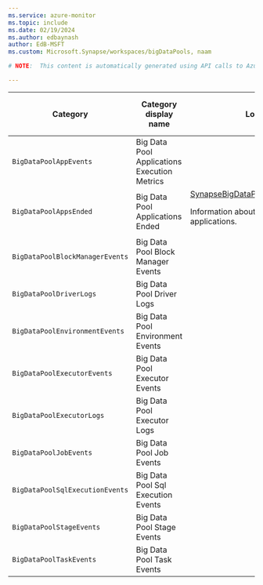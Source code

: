 ```yaml
---
ms.service: azure-monitor
ms.topic: include
ms.date: 02/19/2024
ms.author: edbaynash
author: EdB-MSFT
ms.custom: Microsoft.Synapse/workspaces/bigDataPools, naam

# NOTE:  This content is automatically generated using API calls to Azure. Any edits made on these files will be overwritten in the next run of the script. 

---
```

  
  
|Category|Category display name| Log table| [Supports basic log plan](/azure/azure-monitor/logs/basic-logs-configure?tabs=portal-1#compare-the-basic-and-analytics-log-data-plans)|[Supports ingestion-time transformation](/azure/azure-monitor/essentials/data-collection-transformations)| Example queries |Costs to export|
|---|---|---|---|---|---|---|
|`BigDataPoolAppEvents` |Big Data Pool Applications Execution Metrics ||No|Yes||Yes |
|`BigDataPoolAppsEnded` |Big Data Pool Applications Ended |[SynapseBigDataPoolApplicationsEnded](/azure/azure-monitor/reference/tables/synapsebigdatapoolapplicationsended)<p>Information about ended Apache Spark applications.|No|Yes||No |
|`BigDataPoolBlockManagerEvents` |Big Data Pool Block Manager Events ||No|Yes||Yes |
|`BigDataPoolDriverLogs` |Big Data Pool Driver Logs ||No|Yes||Yes |
|`BigDataPoolEnvironmentEvents` |Big Data Pool Environment Events ||No|Yes||Yes |
|`BigDataPoolExecutorEvents` |Big Data Pool Executor Events ||No|Yes||Yes |
|`BigDataPoolExecutorLogs` |Big Data Pool Executor Logs ||No|Yes||Yes |
|`BigDataPoolJobEvents` |Big Data Pool Job Events ||No|Yes||Yes |
|`BigDataPoolSqlExecutionEvents` |Big Data Pool Sql Execution Events ||No|Yes||Yes |
|`BigDataPoolStageEvents` |Big Data Pool Stage Events ||No|Yes||Yes |
|`BigDataPoolTaskEvents` |Big Data Pool Task Events ||No|Yes||Yes |